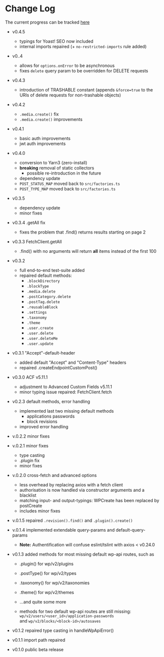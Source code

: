 # Change Log

The current progress can be tracked [here](https://github.com/dkress59/wordpress-api-client/projects/1)

- v0.4.5
  - typings for Yoast! SEO now included
  - internal imports repaired (+ `no-restricted-imports` rule added)

- v0..4
  - allows for `options.onError` to be asynchronous
  - fixes `delete` query param to be overridden for DELETE requests

- v0.4.3
  - introduction of TRASHABLE constant (appends `&force=true` to the URIs of delete
  requests for non-trashable objects)

- v0.4.2
  - `.media.create()` fix
  - `.media.create()` improvements

- v0.4.1
  - basic auth improvements
  - jwt auth improvements

- v0.4.0
  - conversion to Yarn3 (zero-install)
  - **breaking** removal of static collectors
    - possible re-introduction in the future
  - dependency update
  - `POST_STATUS_MAP` moved back to `src/factories.ts`
  - `POST_TYPE_MAP` moved back to `src/factories.ts`

- v0.3.5
  - dependency update
  - minor fixes

- v0.3.4 .getAll fix
  - fixes the problem that .find() returns results starting on page 2

- v0.3.3 FetchClient.getAll
  - .find() with no arguments will return **all** items instead of the first 100

- v0.3.2
  - full end-to-end test-suite added
  - repaired default methods:
    - `.blockDirectory`
    - `.blockType`
    - `.media.delete`
    - `.postCategory.delete`
    - `.postTag.delete`
    - `.reusableBlock`
    - `.settings`
    - `.taxonomy`
    - `.theme`
    - `.user.create`
    - `.user.delete`
    - `.user.deleteMe`
    - `.user.update`

- v0.3.1 "Accept"-default-header
  - added default "Accept" and "Content-Type" headers
  - repaired .createEndpointCustomPost()

- v0.3.0 ACF v5.11.1
  - adjustment to Advanced Custom Fields v5.11.1
  - minor typing issue repaired: FetchClient.fetch

- v0.2.3 default methods, error handling
  - implemented last two missing default methods
    - applications passwords
    - block revisions
  - improved error handling

- v.0.2.2 minor fixes

- v.0.2.1 minor fixes
  - type casting
  - .plugin fix
  - minor fixes

- v.0.2.0 cross-fetch and advanced options
  - less overhead by replacing axios with a fetch client
  - authorisation is now handled via constructor arguments and a blacklist
  - matching input- and output-typings: WPCreate has been replaced by postCreate
  - includes minor fixes

- v.0.1.5 repaired `.revision().find()` and `.plugin().create()`

- v.0.1.4 implemented extendable query-params and default-query-params
  - **Note:** Authentification will confuse eslint/tslint with axios < v0.24.0

- v0.1.3 added methods for most missing default wp-api routes, such as
  - .plugin() for wp/v2/plugins
  - .postType() for wp/v2/types
  - .taxonomy() for wp/v2/taxonomies
  - .theme() for wp/v2/themes
  - …and quite some more

  - methods for two default wp-api routes are still missing:
    <br />`wp/v2/users/<user_id>/application-passwords`
    <br />and `wp/v2/blocks/<block-id>/autosaves`

- v0.1.2 repaired type casting in handleWpApiError()

- v0.1.1 import path repaired

- v0.1.0 public beta release
